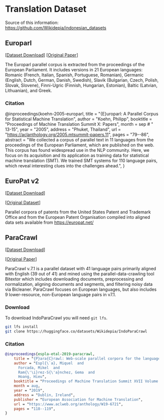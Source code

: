 # Translation Dataset
Source of this information: https://github.com/Wikidepia/indonesian_datasets


## Europarl

[[Dataset Download](https://storage.depia.wiki/europarl.jsonl.zst)] [[Original Paper](https://aclanthology.org/2005.mtsummit-papers.11//)]

The Europarl parallel corpus is extracted from the proceedings of the European Parliament. It includes versions in 21 European languages: Romanic (French, Italian, Spanish, Portuguese, Romanian), Germanic (English, Dutch, German, Danish, Swedish), Slavik (Bulgarian, Czech, Polish, Slovak, Slovene), Finni-Ugric (Finnish, Hungarian, Estonian), Baltic (Latvian, Lithuanian), and Greek.

### Citation

@inproceedings{koehn-2005-europarl,
    title = "{E}uroparl: A Parallel Corpus for Statistical Machine Translation",
    author = "Koehn, Philipp",
    booktitle = "Proceedings of Machine Translation Summit X: Papers",
    month = sep # " 13-15",
    year = "2005",
    address = "Phuket, Thailand",
    url = "https://aclanthology.org/2005.mtsummit-papers.11",
    pages = "79--86",
    abstract = "We collected a corpus of parallel text in 11 languages from the proceedings of the European Parliament, which are published on the web. This corpus has found widespread use in the NLP community. Here, we focus on its acquisition and its application as training data for statistical machine translation (SMT). We trained SMT systems for 110 language pairs, which reveal interesting clues into the challenges ahead.",
}


## EuroPat v2

[[Dataset Download](https://storage.depia.wiki/europat.jsonl.zst)] 

[[Original Dataset](https://europat.net/)]

Parallel corpora of patents from the United States Patent and Trademark Office and from the European Patent Organisation compiled into aligned data sets available from https://europat.net/


## ParaCrawl

[[Dataset Download](https://huggingface.co/datasets/Wikidepia/IndoParaCrawl)] 

[[Original Paper](https://www.aclweb.org/anthology/W19-6721/)]

ParaCrawl v.7.1 is a parallel dataset with 41 language pairs primarily aligned with English (39 out of 41) and mined using the parallel-data-crawling tool Bitextor which includes downloading documents, preprocessing and normalization, aligning documents and segments, and filtering noisy data via Bicleaner. ParaCrawl focuses on European languages, but also includes 9 lower-resource, non-European language pairs in v7.1.

### Download

To download IndoParaCrawl you will need `git lfs`.

```bash
git lfs install
git clone https://huggingface.co/datasets/Wikidepia/IndoParaCrawl
```

### Citation

```bibtex
@inproceedings{espla-etal-2019-paracrawl,
    title = "{P}ara{C}rawl: Web-scale parallel corpora for the languages of the {EU}",
    author = "Espl{\`a}, Miquel  and
      Forcada, Mikel  and
      Ram{\'\i}rez-S{\'a}nchez, Gema  and
      Hoang, Hieu",
    booktitle = "Proceedings of Machine Translation Summit XVII Volume 2: Translator, Project and User Tracks",
    month = aug,
    year = "2019",
    address = "Dublin, Ireland",
    publisher = "European Association for Machine Translation",
    url = "https://www.aclweb.org/anthology/W19-6721",
    pages = "118--119",
}
```
